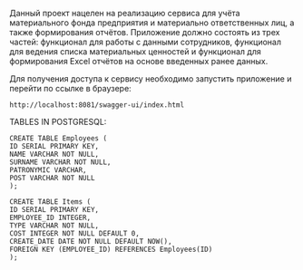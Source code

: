 Данный проект нацелен на реализацию сервиса для учёта материального фонда предприятия 
и материально ответственных лиц, а также формирования отчётов. Приложение должно состоять 
из трех частей: функционал для работы с данными сотрудников, функционал для ведения списка
материальных ценностей и функционал для формирования Excel отчётов на основе введенных
ранее данных.

Для получения доступа к сервису необходимо запустить приложение и перейти по ссылке в браузере:

    http://localhost:8081/swagger-ui/index.html

TABLES IN POSTGRESQL:

    CREATE TABLE Employees (
    ID SERIAL PRIMARY KEY,
    NAME VARCHAR NOT NULL,
    SURNAME VARCHAR NOT NULL,
    PATRONYMIC VARCHAR,
    POST VARCHAR NOT NULL
    );
    
    CREATE TABLE Items (
    ID SERIAL PRIMARY KEY,
    EMPLOYEE_ID INTEGER,
    TYPE VARCHAR NOT NULL,
    COST INTEGER NOT NULL DEFAULT 0,
    CREATE_DATE DATE NOT NULL DEFAULT NOW(),
    FOREIGN KEY (EMPLOYEE_ID) REFERENCES Employees(ID)
    );


